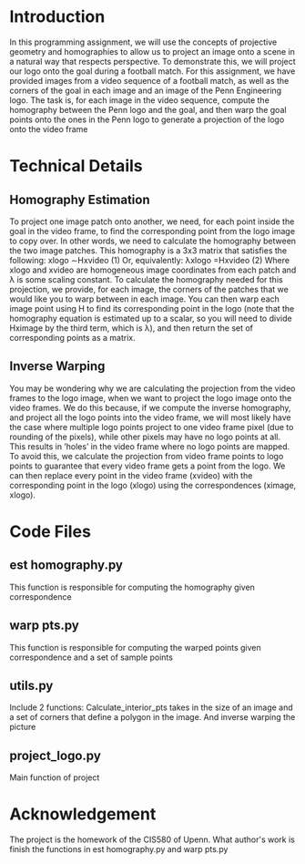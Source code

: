 # Introduction
In this programming assignment, we will use the concepts of projective geometry and homographies to allow us to project an image onto a scene in a natural way that respects perspective. To demonstrate this, we will project our logo onto the goal during a football
match. For this assignment, we have provided images from a video sequence of a football match, as well as the corners of the goal in each image and an image of the Penn Engineering logo. The task is, for each image in the video sequence, compute the homography between the Penn logo and the goal, and then warp the goal points onto the ones in the Penn logo to generate a projection of the logo onto the video frame

# Technical Details
## Homography Estimation
To project one image patch onto another, we need, for each point inside the goal in the video frame, to find the corresponding point from the logo image to copy over. In other words, we need to calculate the homography between the two image patches. This homography is a 3x3 matrix that satisfies the following:
xlogo ∼Hxvideo (1)
Or, equivalently:
λxlogo =Hxvideo (2)
Where xlogo and xvideo are homogeneous image coordinates from each patch and λ is some scaling constant. To calculate the homography needed for this projection, we provide, for each image, the corners of the patches that we would like you to warp between in each image.  You can then warp each image point using H to find its corresponding point in the logo (note that the homography equation is estimated up to a scalar, so you will need to divide Hximage by the third term, which is λ), and then return the set of corresponding points as a matrix.

## Inverse Warping
You may be wondering why we are calculating the projection from the video frames to the logo image, when we want to project the logo image onto the video frames. We do this because, if we compute the inverse homography, and project all the logo points into the video frame, we will most likely have the case where multiple logo points project to one video frame pixel (due to rounding of the pixels), while other pixels may have no logo points at all. This results in ’holes’ in the video frame where no logo points are mapped. To avoid this, we calculate the projection from video frame points to logo points to guarantee that every video frame gets a point from the logo.
We can then replace every point in the video frame (xvideo) with the corresponding point in the logo (xlogo) using the correspondences (ximage, xlogo).

# Code Files
## est homography.py
This function is responsible for computing the homography given correspondence
## warp pts.py
This function is responsible for computing the warped points given correspondence and
a set of sample points
## utils.py
Include 2 functions: Calculate_interior_pts takes in the size of an image and a set of corners that define a polygon in the image. And inverse warping the picture
## project_logo.py
Main function of project

# Acknowledgement
The project is the homework of the CIS580 of Upenn. What author's work is finish the functions in est homography.py and warp pts.py
